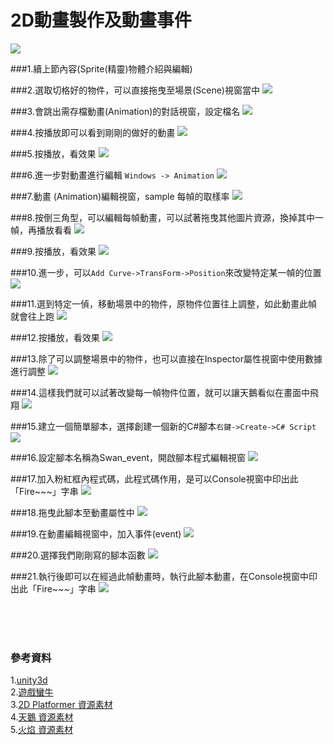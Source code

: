 # 2D動畫製作及動畫事件

![](https://raw.githubusercontent.com/tw-hkt/Unity/master/img/000011.png)

###1.續上節內容(Sprite(精靈)物體介紹與編輯)


###2.選取切格好的物件，可以直接拖曳至場景(Scene)視窗當中
![](https://raw.githubusercontent.com/tw-hkt/Unity/master/img/000012.jpg)
 
###3.會跳出需存檔動畫(Animation)的對話視窗，設定檔名
![](https://raw.githubusercontent.com/tw-hkt/Unity/master/img/000013.jpg)

###4.按播放即可以看到剛剛的做好的動畫
![](https://raw.githubusercontent.com/tw-hkt/Unity/master/img/000014.jpg)

###5.按播放，看效果
![](https://raw.githubusercontent.com/tw-hkt/Unity/master/img/gif/001.gif)

###6.進一步對動畫進行編輯 `Windows -> Animation`
![](https://raw.githubusercontent.com/tw-hkt/Unity/master/img/000015.jpg)

###7.動畫 (Animation)編輯視窗，sample 每幀的取樣率
![](https://raw.githubusercontent.com/tw-hkt/Unity/master/img/000016.jpg)

###8.按倒三角型，可以編輯每幀動畫，可以試著拖曳其他圖片資源，換掉其中一幀，再播放看看
![](https://raw.githubusercontent.com/tw-hkt/Unity/master/img/000017.jpg)

###9.按播放，看效果
![](https://raw.githubusercontent.com/tw-hkt/Unity/master/img/gif/002.gif)

###10.進一步，可以`Add Curve->TransForm->Position`來改變特定某一幀的位置
![](https://raw.githubusercontent.com/tw-hkt/Unity/master/img/000018.jpg)

###11.選到特定一偵，移動場景中的物件，原物件位置往上調整，如此動畫此幀就會往上跑
![](https://raw.githubusercontent.com/tw-hkt/Unity/master/img/000019.jpg)

###12.按播放，看效果
![](https://raw.githubusercontent.com/tw-hkt/Unity/master/img/gif/003.gif)

###13.除了可以調整場景中的物件，也可以直接在Inspector屬性視窗中使用數據進行調整
![](https://raw.githubusercontent.com/tw-hkt/Unity/master/img/000020.jpg)

###14.這樣我們就可以試著改變每一幀物件位置，就可以讓天鵝看似在畫面中飛翔
![](https://raw.githubusercontent.com/tw-hkt/Unity/master/img/gif/004.gif)

###15.建立一個簡單腳本，選擇創建一個新的C#腳本`右鍵->Create->C# Script`
![](https://raw.githubusercontent.com/tw-hkt/Unity/master/img/000021.jpg)

###16.設定腳本名稱為Swan_event，開啟腳本程式編輯視窗
![](https://raw.githubusercontent.com/tw-hkt/Unity/master/img/000022.jpg)

###17.加入粉紅框內程式碼，此程式碼作用，是可以Console視窗中印出此「Fire~~~」字串
![](https://raw.githubusercontent.com/tw-hkt/Unity/master/img/000023.jpg)

###18.拖曳此腳本至動畫屬性中
![](https://raw.githubusercontent.com/tw-hkt/Unity/master/img/000024.jpg)

###19.在動畫編輯視窗中，加入事件(event)
![](https://raw.githubusercontent.com/tw-hkt/Unity/master/img/000025.jpg)

###20.選擇我們剛剛寫的腳本函數
![](https://raw.githubusercontent.com/tw-hkt/Unity/master/img/000026.jpg)

###21.執行後即可以在經過此幀動畫時，執行此腳本動畫，在Console視窗中印出此「Fire~~~」字串
![](https://raw.githubusercontent.com/tw-hkt/Unity/master/img/000020.jpg)

</br>
</br>
</br>

### 參考資料
1.[unity3d](http://unity3d.com/)
<br>
2.[遊戲蠻牛](http://www.unitymanual.com/)
<br>
3.[2D Platformer 資源素材](https://www.assetstore.unity3d.com/cn/#!/content/11228)
<br>
4.[天鵝 資源素材](https://raw.githubusercontent.com/tw-hkt/Unity/master/resource/swan_Sheet.png)
<br>
5.[火焰 資源素材](https://raw.githubusercontent.com/tw-hkt/Unity/master/resource/part_flame.png)
